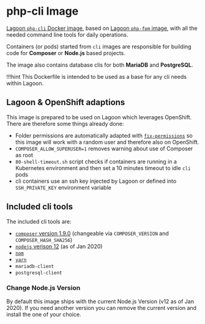 # php-cli Image

[Lagoon `php-cli` Docker image](https://github.com/amazeeio/lagoon/blob/master/images/php/cli/Dockerfile), based on [Lagoon `php-fpm` image](php-fpm.md),
with all the needed command line tools for daily operations.

Containers (or pods) started from `cli` images are responsible for building code
for **Composer** or **Node.js** based projects.

The image also contains database clis for both **MariaDB** and **PostgreSQL**.

!!!hint
    This Dockerfile is intended to be used as a base for any cli needs within Lagoon.

## Lagoon & OpenShift adaptions

This image is prepared to be used on Lagoon which leverages OpenShift.
There are therefore some things already done:

- Folder permissions are automatically adapted with [`fix-permissions`](https://github.com/sclorg/s2i-base-container/blob/master/core/root/usr/bin/fix-permissions)
so this image will work with a random user and therefore also on OpenShift.
- `COMPOSER_ALLOW_SUPERUSER=1` removes warning about use of Composer as root
- `80-shell-timeout.sh` script checks if containers are running in a Kubernetes
environment and then set a 10 minutes timeout to idle `cli` pods
- cli containers use an ssh key injected by Lagoon or defined into `SSH_PRIVATE_KEY`
environment variable

## Included cli tools

The included cli tools are:

- [`composer` version 1.9.0](https://getcomposer.org/) (changeable via `COMPOSER_VERSION` and `COMPOSER_HASH_SHA256`)
- [`nodejs` verison 12](https://nodejs.org/en/) (as of Jan 2020)
- [`npm`](https://www.npmjs.com/)
- [`yarn`](https://yarnpkg.com/lang/en/)
- `mariadb-client`
- `postgresql-client`


### Change Node.js Version

By default this image ships with the current Node.js Version (v12 as of Jan 2020).
If you need another version you can remove the current version and install the
one of your choice.